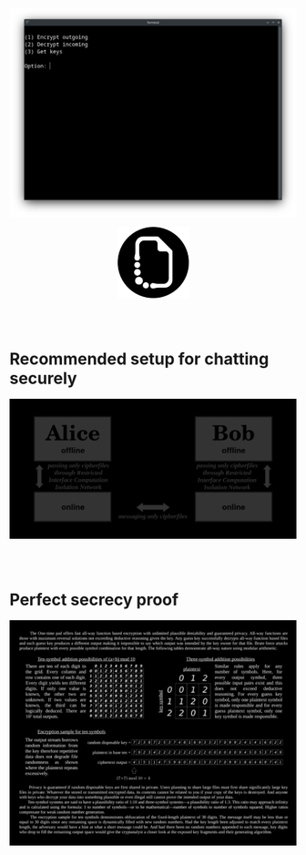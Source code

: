 <p align="center">
  <img src="https://raw.githubusercontent.com/compromise-evident/OTP/main/Other/Terminal_f6e43d70ee33923341af2b5c6f110d55.png">
</p>

<p align="center">
  <img src="https://raw.githubusercontent.com/compromise-evident/OTP/main/Other/OTP_icon_2bffa55808bf0e811e7db8bbf640e390.png" width="125">
</p>

<br>
<br>

# Recommended setup for chatting securely

<p align="center">
  <img src="https://raw.githubusercontent.com/compromise-evident/OTP/main/Other/Secure_chat.png">
</p>

<br>
<br>

# Perfect secrecy proof

<p align="center">
  <img src="https://raw.githubusercontent.com/compromise-evident/OTP/main/Other/Perfect_secrecy_proof.png">
</p>
